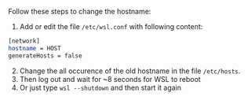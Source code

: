 Follow these steps to change the hostname:

1. Add or edit the file `/etc/wsl.conf` with following content:

```bash
[network]
hostname = HOST
generateHosts = false
```

2. Change the all occurence of the old hostname in the file `/etc/hosts`.
3. Then log out and wait for ~8 seconds for WSL to reboot
4. Or just type `wsl --shutdown` and then start it again
